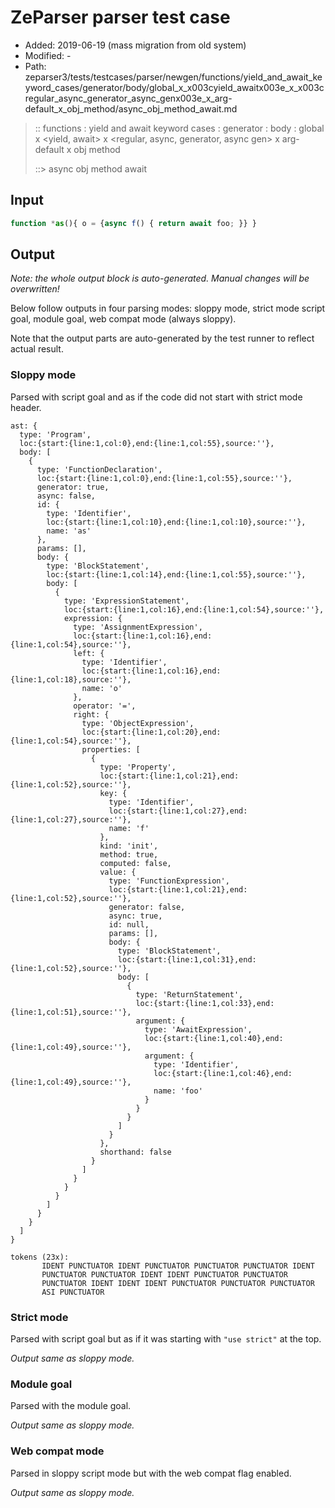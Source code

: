 # ZeParser parser test case

- Added: 2019-06-19 (mass migration from old system)
- Modified: -
- Path: zeparser3/tests/testcases/parser/newgen/functions/yield_and_await_keyword_cases/generator/body/global_x_x003cyield_awaitx003e_x_x003cregular_async_generator_async_genx003e_x_arg-default_x_obj_method/async_obj_method_await.md

> :: functions : yield and await keyword cases : generator : body : global x <yield, await> x <regular, async, generator, async gen> x arg-default x obj method
>
> ::> async obj method await

## Input

`````js
function *as(){ o = {async f() { return await foo; }} }
`````

## Output

_Note: the whole output block is auto-generated. Manual changes will be overwritten!_

Below follow outputs in four parsing modes: sloppy mode, strict mode script goal, module goal, web compat mode (always sloppy).

Note that the output parts are auto-generated by the test runner to reflect actual result.

### Sloppy mode

Parsed with script goal and as if the code did not start with strict mode header.

`````
ast: {
  type: 'Program',
  loc:{start:{line:1,col:0},end:{line:1,col:55},source:''},
  body: [
    {
      type: 'FunctionDeclaration',
      loc:{start:{line:1,col:0},end:{line:1,col:55},source:''},
      generator: true,
      async: false,
      id: {
        type: 'Identifier',
        loc:{start:{line:1,col:10},end:{line:1,col:10},source:''},
        name: 'as'
      },
      params: [],
      body: {
        type: 'BlockStatement',
        loc:{start:{line:1,col:14},end:{line:1,col:55},source:''},
        body: [
          {
            type: 'ExpressionStatement',
            loc:{start:{line:1,col:16},end:{line:1,col:54},source:''},
            expression: {
              type: 'AssignmentExpression',
              loc:{start:{line:1,col:16},end:{line:1,col:54},source:''},
              left: {
                type: 'Identifier',
                loc:{start:{line:1,col:16},end:{line:1,col:18},source:''},
                name: 'o'
              },
              operator: '=',
              right: {
                type: 'ObjectExpression',
                loc:{start:{line:1,col:20},end:{line:1,col:54},source:''},
                properties: [
                  {
                    type: 'Property',
                    loc:{start:{line:1,col:21},end:{line:1,col:52},source:''},
                    key: {
                      type: 'Identifier',
                      loc:{start:{line:1,col:27},end:{line:1,col:27},source:''},
                      name: 'f'
                    },
                    kind: 'init',
                    method: true,
                    computed: false,
                    value: {
                      type: 'FunctionExpression',
                      loc:{start:{line:1,col:21},end:{line:1,col:52},source:''},
                      generator: false,
                      async: true,
                      id: null,
                      params: [],
                      body: {
                        type: 'BlockStatement',
                        loc:{start:{line:1,col:31},end:{line:1,col:52},source:''},
                        body: [
                          {
                            type: 'ReturnStatement',
                            loc:{start:{line:1,col:33},end:{line:1,col:51},source:''},
                            argument: {
                              type: 'AwaitExpression',
                              loc:{start:{line:1,col:40},end:{line:1,col:49},source:''},
                              argument: {
                                type: 'Identifier',
                                loc:{start:{line:1,col:46},end:{line:1,col:49},source:''},
                                name: 'foo'
                              }
                            }
                          }
                        ]
                      }
                    },
                    shorthand: false
                  }
                ]
              }
            }
          }
        ]
      }
    }
  ]
}

tokens (23x):
       IDENT PUNCTUATOR IDENT PUNCTUATOR PUNCTUATOR PUNCTUATOR IDENT
       PUNCTUATOR PUNCTUATOR IDENT IDENT PUNCTUATOR PUNCTUATOR
       PUNCTUATOR IDENT IDENT IDENT PUNCTUATOR PUNCTUATOR PUNCTUATOR
       ASI PUNCTUATOR
`````

### Strict mode

Parsed with script goal but as if it was starting with `"use strict"` at the top.

_Output same as sloppy mode._

### Module goal

Parsed with the module goal.

_Output same as sloppy mode._

### Web compat mode

Parsed in sloppy script mode but with the web compat flag enabled.

_Output same as sloppy mode._
